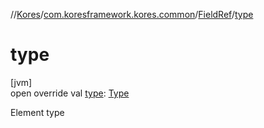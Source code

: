 //[Kores](../../../index.md)/[com.koresframework.kores.common](../index.md)/[FieldRef](index.md)/[type](type.md)

# type

[jvm]\
open override val [type](type.md): [Type](https://docs.oracle.com/javase/8/docs/api/java/lang/reflect/Type.html)

Element type
